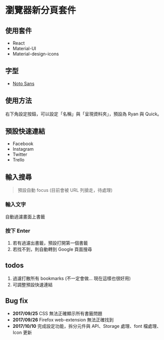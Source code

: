 # 瀏覽器新分頁套件

## 使用套件

- React
- Material-UI
- Material-design-icons

## 字型

- [Noto Sans](https://fonts.google.com/specimen/Noto+Sans)

## 使用方法

右下角設定按鈕，可以設定「名稱」與「呈現資料夾」，預設為 Ryan 與 Quick。

## 預設快速連結

- Facebook
- Instagram
- Twitter
- Trello

## 輸入搜尋

> 預設自動 focus (目前會被 URL 列搶走，待處理)

### 輸入文字

自動過濾畫面上書籤

### 按下 Enter

1. 若有過濾出書籤，預設打開第一個書籤
2. 若找不到，則自動轉到 Google 頁面搜尋

## todos

1. 過濾打散所有 bookmarks (不一定會做... 現在這樣也很好用)
2. 可調整預設快速連結

## Bug fix

- **2017/09/25** CSS 無法正確顯示所有書籤問題
- **2017/09/26** Firefox web-extension 無法正確找到
- **2017/10/10** 完成設定功能，拆分元件與 API、Storage 處理、font 檔處理、Icon 更新